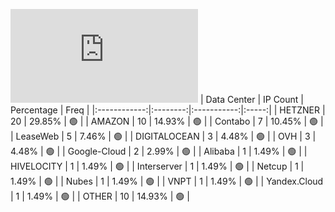 ![Diagramm](https://github.com/obajay/StateSync-snapshots/blob/main/Projects/Oraichain/1/README.md)
| Data Center | IP Count | Percentage | Freq |
|:------------:|:--------:|:-----------:|:-----:|
| HETZNER | 20 | 29.85% | 🟢 |
| AMAZON | 10 | 14.93% | 🟢 |
| Contabo | 7 | 10.45% | 🟢 |
| LeaseWeb | 5 | 7.46% | 🟢 |
| DIGITALOCEAN | 3 | 4.48% | 🟢 |
| OVH | 3 | 4.48% | 🟢 |
| Google-Cloud | 2 | 2.99% | 🟢 |
| Alibaba | 1 | 1.49% | 🟢 |
| HIVELOCITY | 1 | 1.49% | 🟢 |
| Interserver | 1 | 1.49% | 🟢 |
| Netcup | 1 | 1.49% | 🟢 |
| Nubes | 1 | 1.49% | 🟢 |
| VNPT | 1 | 1.49% | 🟢 |
| Yandex.Cloud | 1 | 1.49% | 🟢 |
| OTHER | 10 | 14.93% | 🟢 |